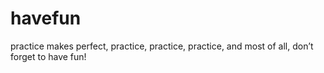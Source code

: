 # havefun
practice makes perfect, practice, practice, practice, and most of all, don’t forget to have fun!
